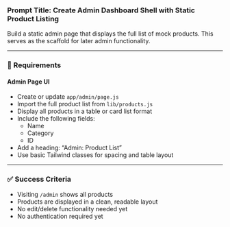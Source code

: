 ### Prompt Title: Create Admin Dashboard Shell with Static Product Listing

Build a static admin page that displays the full list of mock products. This serves as the scaffold for later admin functionality.

---

### 🧱 Requirements

#### Admin Page UI

-   Create or update `app/admin/page.js`
-   Import the full product list from `lib/products.js`
-   Display all products in a table or card list format
-   Include the following fields:
    -   Name
    -   Category
    -   ID
-   Add a heading: “Admin: Product List”
-   Use basic Tailwind classes for spacing and table layout

---

### ✅ Success Criteria

-   Visiting `/admin` shows all products
-   Products are displayed in a clean, readable layout
-   No edit/delete functionality needed yet
-   No authentication required yet
